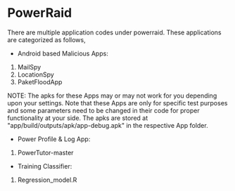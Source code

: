 # PowerRaid
There are multiple application codes under powerraid.
These applications are categorized as follows,

- Android based Malicious Apps:

1. MailSpy
2. LocationSpy
3. PaketFloodApp

NOTE: The apks for these Apps may or may not work for you depending upon your settings. Note that these Apps are only for specific test purposes and some parameters need to be changed in their code for proper functionality at your side.
The apks are stored at "app/build/outputs/apk/app-debug.apk" in the respective App folder.

- Power Profile & Log App:

1. PowerTutor-master


- Training Classifier:

1. Regression_model.R


